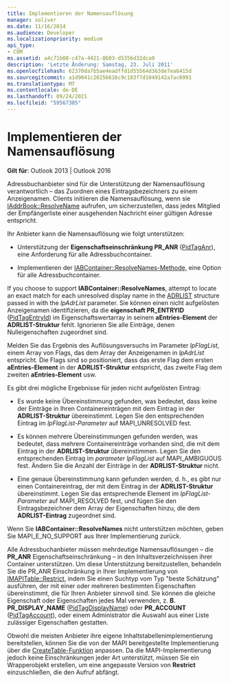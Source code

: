 ```yaml
---
title: Implementieren der Namensauflösung
manager: soliver
ms.date: 11/16/2014
ms.audience: Developer
ms.localizationpriority: medium
api_type:
- COM
ms.assetid: a4c71b08-c47a-4421-8603-d5356d32dca9
description: 'Letzte Änderung: Samstag, 23. Juli 2011'
ms.openlocfilehash: 62370da7b5ae4eadffd1d55564d363de7ea6415d
ms.sourcegitcommit: a1d9041c20256616c9c183f7d1049142a7ac6991
ms.translationtype: MT
ms.contentlocale: de-DE
ms.lasthandoff: 09/24/2021
ms.locfileid: "59567305"
---
```

# <a name="implementing-name-resolution"></a>Implementieren der Namensauflösung

  
  
**Gilt für**: Outlook 2013 | Outlook 2016 
  
Adressbuchanbieter sind für die Unterstützung der Namensauflösung verantwortlich – das Zuordnen eines Eintragsbezeichners zu einem Anzeigenamen. Clients initiieren die Namensauflösung, wenn sie [IAddrBook::ResolveName](iaddrbook-resolvename.md) aufrufen, um sicherzustellen, dass jedes Mitglied der Empfängerliste einer ausgehenden Nachricht einer gültigen Adresse entspricht. 
  
Ihr Anbieter kann die Namensauflösung wie folgt unterstützen:
  
- Unterstützung der **Eigenschaftseinschränkung PR_ANR** ([PidTagAnr](pidtaganr-canonical-property.md)), eine Anforderung für alle Adressbuchcontainer.
    
- Implementieren der [IABContainer::ResolveNames-Methode,](iabcontainer-resolvenames.md) eine Option für alle Adressbuchcontainer. 
    
If you choose to support **IABContainer::ResolveNames**, attempt to locate an exact match for each unresolved display name in the [ADRLIST](adrlist.md) structure passed in with the  _lpAdrList_ parameter. Sie können einen nicht aufgelösten Anzeigenamen identifizieren, da die **eigenschaft PR_ENTRYID** ([PidTagEntryId](pidtagentryid-canonical-property.md)) im Eigenschaftswertarray in seinem **aEntries-Element** der **ADRLIST-Struktur** fehlt. Ignorieren Sie alle Einträge, denen Nulleigenschaften zugeordnet sind. 
  
Melden Sie das Ergebnis des Auflösungsversuchs im Parameter  _lpFlagList,_ einem Array von Flags, das dem Array der Anzeigenamen in  _lpAdrList_ entspricht. Die Flags sind so positioniert, dass das erste Flag dem ersten **aEntries-Element** in der **ADRLIST-Struktur** entspricht, das zweite Flag dem zweiten **aEntries-Element** usw. 
  
Es gibt drei mögliche Ergebnisse für jeden nicht aufgelösten Eintrag:
  
- Es wurde keine Übereinstimmung gefunden, was bedeutet, dass keine der Einträge in Ihren Containereinträgen mit dem Eintrag in der **ADRLIST-Struktur** übereinstimmt. Legen Sie den entsprechenden Eintrag im  _lpFlagList-Parameter_ auf MAPI_UNRESOLVED fest. 
    
- Es können mehrere Übereinstimmungen gefunden werden, was bedeutet, dass mehrere Containereinträge vorhanden sind, die mit dem Eintrag in der **ADRLIST-Struktur** übereinstimmen. Legen Sie den entsprechenden Eintrag im  _parameter lpFlagList_ auf MAPI_AMBIGUOUS fest. Ändern Sie die Anzahl der Einträge in der **ADRLIST-Struktur** nicht. 
    
- Eine genaue Übereinstimmung kann gefunden werden, d. h., es gibt nur einen Containereintrag, der mit dem Eintrag in der **ADRLIST-Struktur** übereinstimmt. Legen Sie das entsprechende Element im  _lpFlagList-Parameter_ auf MAPI_RESOLVED fest, und fügen Sie den Eintragsbezeichner dem Array der Eigenschaften hinzu, die dem **ADRLIST-Eintrag** zugeordnet sind. 
    
Wenn Sie **IABContainer::ResolveNames** nicht unterstützen möchten, geben Sie MAPI_E_NO_SUPPORT aus Ihrer Implementierung zurück.
  
Alle Adressbuchanbieter müssen mehrdeutige Namensauflösungen – die **PR_ANR** Eigenschaftseinschränkung – in den Inhaltsverzeichnissen ihrer Container unterstützen. Um diese Unterstützung bereitzustellen, behandeln Sie die PR_ANR Einschränkung in Ihrer Implementierung von [IMAPITable::Restrict,](imapitable-restrict.md) indem Sie einen Suchtyp vom Typ "beste Schätzung" ausführen, der mit einer oder mehreren bestimmten Eigenschaften übereinstimmt, die für Ihren Anbieter sinnvoll sind. Sie können die gleiche Eigenschaft oder Eigenschaften jedes Mal verwenden, z. **B. PR_DISPLAY_NAME** ([PidTagDisplayName](pidtagdisplayname-canonical-property.md)) oder **PR_ACCOUNT** ([PidTagAccount](pidtagaccount-canonical-property.md)), oder einem Administrator die Auswahl aus einer Liste zulässiger Eigenschaften gestatten. 
  
Obwohl die meisten Anbieter ihre eigene Inhaltstabellenimplementierung bereitstellen, können Sie die von der MAPI bereitgestellte Implementierung über die [CreateTable-Funktion](createtable.md) anpassen. Da die MAPI-Implementierung jedoch keine Einschränkungen jeder Art unterstützt, müssen Sie ein Wrapperobjekt erstellen, um eine angepasste Version von **Restrict** einzuschließen, die den Aufruf abfängt. 
  


